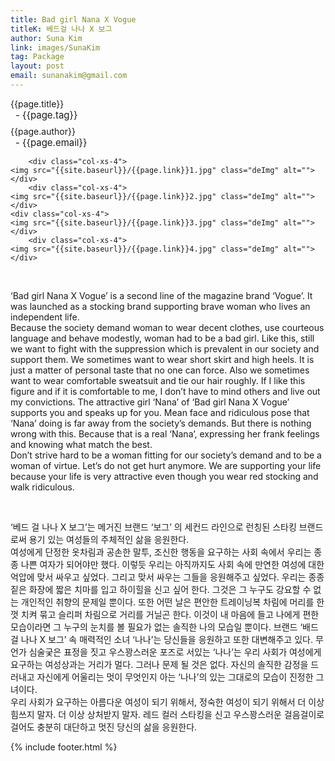 ```yaml
---
title: Bad girl Nana X Vogue
titleK: 베드걸 나나 X 보그
author: Suna Kim
link: images/SunaKim
tag: Package
layout: post
email: sunanakim@gmail.com
---	
```


<div class="container">

<div class="deDep">
{{page.title}}<br>
<p style="font-size:15px; margin:0px; padding:0px 0px 0px 8px; margin:0px 0px 8px 0px;">- {{page.tag}}</p>
{{page.author}}<br>
<p style="font-size:15px; margin:0px; padding:0px 0px 0px 8px;">- {{page.email}}</p>
</div>


<div class="row" class="imgcolor">
	
		<div class="col-xs-4">
	<img src="{{site.baseurl}}/{{page.link}}1.jpg" class="deImg" alt=""></div>
		<div class="col-xs-4">
	<img src="{{site.baseurl}}/{{page.link}}2.jpg" class="deImg" alt=""></div>
	<div class="col-xs-4">
	<img src="{{site.baseurl}}/{{page.link}}3.jpg" class="deImg" alt=""></div>
		<div class="col-xs-4">
	<img src="{{site.baseurl}}/{{page.link}}4.jpg" class="deImg" alt=""></div>
	
</div>
<br>

<div class="det lato">



‘Bad girl Nana X Vogue’ is a second line of the magazine brand ‘Vogue’. It was launched as a stocking brand supporting brave woman who lives an independent life. 
<br>
Because the society demand woman to wear decent clothes, use courteous language and behave modestly, woman had to be a bad girl. Like this, still we want to fight with the suppression which is prevalent in our society and support them. 
We sometimes want to wear short skirt and high heels. It is just a matter of personal taste that no one can force. Also we sometimes want to wear comfortable sweatsuit and tie our hair roughly. If I like this figure and if it is comfortable to me, I don’t have to mind others and live out my convictions. 
The attractive girl ‘Nana’ of ‘Bad girl Nana X Vogue’ supports you and speaks up for you. Mean face and ridiculous pose that ‘Nana’ doing is far away from the society’s demands. But there is nothing wrong with this. Because that is a real ‘Nana’, expressing her frank feelings and knowing what match the best. 
<br>
Don’t strive hard to be a woman fitting for our society’s demand and to be a woman of virtue. Let’s do not get hurt anymore. We are supporting your life because your life is very attractive even though you wear red stocking and walk ridiculous.



</div>

<br>

<div class="noto">

‘베드 걸 나나 X 보그’는 메거진 브랜드 ‘보그’ 의 세컨드 라인으로 런칭된 스타킹 브랜드 로써 용기 있는 여성들의 주체적인 삶을 응원한다. 
<br>
여성에게 단정한 옷차림과 공손한 말투, 조신한 행동을 요구하는 사회 속에서 우리는 종종 나쁜 여자가 되어야만 했다.
이렇듯 우리는 아직까지도 사회 속에 만연한 여성에 대한 억압에 맞서 싸우고 싶었다. 그리고 맞서 싸우는 그들을 응원해주고 싶었다. 
우리는 종종 짙은 화장에 짧은 치마를 입고 하이힐을 신고 싶어 한다. 그것은 그 누구도 강요할 수 없는 개인적인 취향의 문제일 뿐이다. 또한 어떤 날은 편안한 트레이닝복 차림에 머리를 한껏 치켜 묶고 슬리퍼 차림으로 거리를 거닐곤 한다. 이것이 내 마음에 들고 나에게 편한 모습이라면 그 누구의 눈치를 볼 필요가 없는 솔직한 나의 모습일 뿐이다. 
브랜드 ‘배드 걸 나나 X 보그’ 속 매력적인 소녀 ‘나나’는 당신들을 응원하고 또한 대변해주고 있다. 무언가 심술궂은 표정을 짓고 우스꽝스러운 포즈로 서있는 ‘나나’는 우리 사회가 여성에게 요구하는 여성상과는 거리가 멀다. 그러나 문제 될 것은 없다. 자신의 솔직한 감정을 드러내고 자신에게 어울리는 멋이 무엇인지 아는 ‘나나’의 있는 그대로의 모습이 진정한 그녀이다.
<br>
우리 사회가 요구하는 아름다운 여성이 되기 위해서, 정숙한 여성이 되기 위해서 더 이상 힘쓰지 말자. 더 이상 상처받지 말자. 레드 컬러 스타킹을 신고 우스꽝스러운 걸음걸이로 걸어도 충분히 대단하고 멋진 당신의 삶을 응원한다.


</div>
 {% include footer.html %}